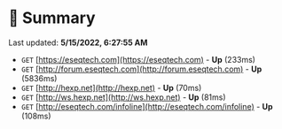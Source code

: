 # 📖 Summary
Last updated: **5/15/2022, 6:27:55 AM**

- `GET` [https://eseqtech.com](https://eseqtech.com) - **Up** (233ms)
- `GET` [http://forum.eseqtech.com](http://forum.eseqtech.com) - **Up** (5836ms)
- `GET` [http://hexp.net](http://hexp.net) - **Up** (70ms)
- `GET` [http://ws.hexp.net](http://ws.hexp.net) - **Up** (81ms)
- `GET` [http://eseqtech.com/infoline](http://eseqtech.com/infoline) - **Up** (108ms)
